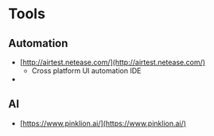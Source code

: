 # Tools

## Automation

* [http://airtest.netease.com/](http://airtest.netease.com/)
  * Cross platform UI automation IDE
* 
## AI

* [https://www.pinklion.ai/](https://www.pinklion.ai/)

